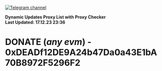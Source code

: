 [![Telegram channel](https://img.shields.io/endpoint?url=https://runkit.io/damiankrawczyk/telegram-badge/branches/master?url=https://t.me/n4z4v0d)](https://t.me/n4z4v0d) 

**Dynamic Updates Proxy List with Proxy Checker**  
**Last Updated: 17.12.23 23:36**

# DONATE (_any evm_) - 0xDEADf12DE9A24b47Da0a43E1bA70B8972F5296F2
